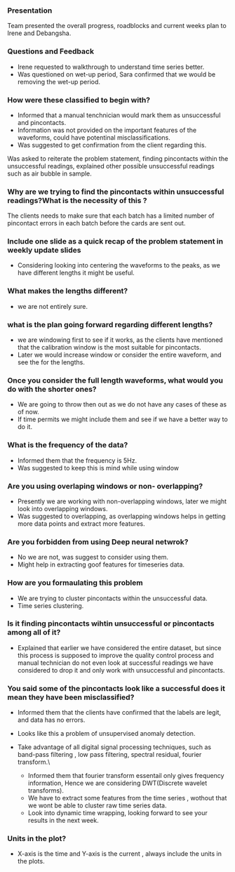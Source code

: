 ### Presentation

Team presented the overall progress, roadblocks and current weeks plan to Irene and Debangsha.

### Questions and Feedback

- Irene requested to walkthrough to understand time series better.
- Was questioned on wet-up period, Sara confirmed that we would be removing the wet-up period.

 ### How were these classified to begin with?
 
- Informed that a manual tenchnician would mark them as unsuccessful and pincontacts.
- Information was not provided on the important features of the waveforms, could have potentinal misclassifications.
- Was suggested to get confirmation from the client regarding this.

Was asked to reiterate the problem statement, finding pincontacts within the unsuccessful readings, explained other possible unsuccessful readings such as air bubble in sample.

### Why are we trying to find the pincontacts within unsuccessful readings?What is the necessity of this ? 

The clients needs to make sure that each batch has a limited number of pincontact errors in each batch before the cards are sent out.

### Include one slide as a quick recap of the problem statement in weekly update slides

- Considering looking into centering the waveforms to the peaks, as we have different lengths it might be useful.

### What makes the lengths different?
- we are not entirely sure.

### what is the plan going forward regarding different lengths?
- we are windowing first to see if it works, as the clients have mentioned that the calibration window is the most suitable for pincontacts.
- Later we would increase window or consider the entire waveform, and see the for the lengths.

### Once you consider the full length waveforms, what would you do with the shorter ones? 
- We are going to throw then out as we do not have any cases of these as of now.
- If time permits we might include them and see if we have a better way to do it.

### What is the frequency of the data?
- Informed them that the frequency is 5Hz.
- Was suggested to keep this is mind while using window

### Are you using overlaping windows or non- overlapping?
- Presently we are working with non-overlapping windows, later we might look into overlapping windows.
- Was suggested to overlapping, as overlapping windows helps in getting more data points and extract more features.

### Are you forbidden from using Deep neural netwrok?
- No we are not, was suggest to consider using them.
- Might help in extracting goof features for timeseries data.

### How are you formaulating this problem 
- We are trying to cluster pincontacts within the unsuccessful data.
- Time series clustering.

### Is it finding pincontacts wihtin unsuccessful or pincontacts among all of it?
- Explained that earlier we have considered the entire dataset, but since this process is supposed to improve the quality control process and manual technician do not even look at successful readings we have considered to drop it and only work with unsuccessful and pincontacts.

### You said some of the pincontacts look like a successful does it mean they have been misclassified?
- Informed them that the clients have confirmed that the labels are legit, and data has no errors.

- Looks like this a problem of unsupervised anomaly detection.
- Take advantage of all digital signal processing techniques, such as band-pass filtering , low pass filtering, spectral residual, fourier transform.\
    - Informed them that fourier transform essentail only gives frequency information, Hence we are considering DWT(Discrete wavelet transforms).
    - We have to extract some features from the time series , wothout that we wont be able to cluster raw time series data.
    - Look into dynamic time wrapping, looking forward to see your results in the next week.
 ### Units in the plot?
 - X-axis is the time and Y-axis is  the current , always include the units in the plots.


